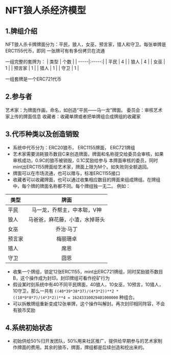 # NFT狼人杀经济模型

## 1.牌组介绍

NFT狼人杀卡牌牌面分为：平民，狼人，女巫，预言家，猎人和守卫。每张单牌是ERC1155代币，即同
一张牌可有有多份拷贝在流通

一组完整的套牌为：
| 类型  | 个数 |
| -----|:-----:|
| 平民  | 4 |
| 狼人  | 4 |
| 女巫  | 1 |
| 预言家 | 1 |
| 猎人  | 1 |
| 守卫  | 1 |

一组套牌是一个ERC721代币

## 2.参与者

艺术家：为牌面作画，命名，如创造“平民——马一龙”牌面。
委员会：审核艺术家上传的牌面信息
收藏者：收藏单牌或者把单牌组合成牌组的收藏家

## 3.代币种类以及创造销毁

- 系统中代币分为：ERC20狼币， ERC1155牌面， ERC721牌组
- 艺术家需要消耗狼币数目C来创造牌面，牌面和名称提交给委员会审核，如果审核成功，0.9C的狼币被销毁，0.1C奖励给参与
本牌面审核的委员，同时mint出ERC1155牌面给艺术家，牌面上限为M个。如失败则全额退回。
- 牌面可以在市场流通，也可以赠与，标准ERC1155接口
- 收藏者可以收藏牌面，也可以通过收集相应数目的牌面来组成牌组。在牌组中，每个牌的牌面名称都不同。每个牌组独一无二。
例如：

| 类型  | 牌面 |
| -----|:-----:|
| 平民  | 马一龙，乔帮主，中本聪，V神 |
| 狼人  | 马爸爸，麻花藤，小渣，水掉哥头 |
| 女巫  | 乔治·马丁 |
| 预言家 | 梅丽珊卓 |
| 猎人  | 席恩 |
| 守卫  | 囧恩 |


- 收集一个牌组，锁定12张ERC1155，mint出ERC721牌组，同时奖励狼币数目B，这个操作成为封印。封印牌组可看作挖矿行为
- 假设某时刻系统中有40不同平民牌面，40狼人，10女巫，10预言，10猎人，10守卫，那么一共有
`((40*39*38*37)/(4*3*2))**2 * ((10*9*8*7)/(4*3*2))**4 = 16243310029401000000` 种组合。
- 可以拆散牌组重新变成12张单牌，这个操作叫解封。再次封印相同阵容，不会有狼币奖励

## 4.系统初始状态

- 初始供给50%归开发团队，50%用来社区推广，提供给早期参与的艺术家制作牌面的费用。其余的狼币，牌面，牌组都是后续创造和挖出来的。
